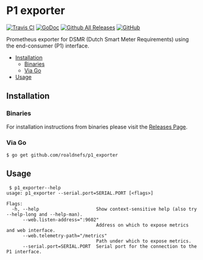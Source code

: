 # P1 exporter

[![Travis CI](https://img.shields.io/travis/roaldnefs/p1_exporter.svg)](https://travis-ci.org/roaldnefs/p1_exporter)
[![GoDoc](https://img.shields.io/badge/godoc-reference-5272B4.svg)](https://godoc.org/github.com/roaldnefs/p1_exporter)
[![Github All Releases](https://img.shields.io/github/downloads/roaldnefs/p1_exporter/total.svg)](https://github.com/roaldnefs/p1_exporter/releases)
[![GitHub](https://img.shields.io/github/license/roaldnefs/p1_exporter.svg)](https://github.com/roaldnefs/p1_exporter/blob/master/LICENSE)

Prometheus exporter for DSMR (Dutch Smart Meter Requirements) using the end-consumer (P1) interface.

* [Installation](README.md#installation)
     * [Binaries](README.md#binaries)
     * [Via Go](README.md#via-go)
* [Usage](README.md#usage)

## Installation

### Binaries

For installation instructions from binaries please visit the [Releases Page](https://github.com/roaldnefs/p1_exporter/releases).

### Via Go

```console
$ go get github.com/roaldnefs/p1_exporter
```

## Usage

```console
 $ p1_exporter--help
usage: p1_exporter --serial.port=SERIAL.PORT [<flags>]

Flags:
  -h, --help                     Show context-sensitive help (also try --help-long and --help-man).
      --web.listen-address=":9602"  
                                 Address on which to expose metrics and web interface.
      --web.telemetry-path="/metrics"  
                                 Path under which to expose metrics.
      --serial.port=SERIAL.PORT  Serial port for the connection to the P1 interface.
```